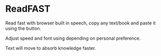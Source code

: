 # ReadFAST


Read fast with browser built in speech, copy any text/book and paste it using the button.

Adjust speed and font using depending on personal preference.

Text will move to absorb knowledge faster.

